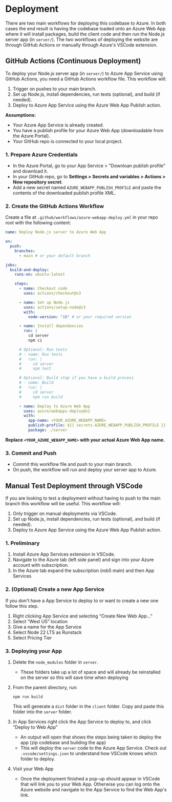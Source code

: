 # Deployment

There are two main workflows for deploying this codebase to Azure. In both cases the end result is having the codebase loaded onto an Azure Web App where it will install packages, build the client code and then run the Node.js server app (in `server/`). The two workflows of deploying the website are through GitHub Actions or manually through Azure's VSCode extension.

## GitHub Actions (Continuous Deployment)

To deploy your Node.js server app (in `server/`) to Azure App Service using GitHub Actions, you need a GitHub Actions workflow file. This workflow will:

1. Trigger on pushes to your main branch.
2. Set up Node.js, install dependencies, run tests (optional), and build (if needed).
3. Deploy to Azure App Service using the Azure Web App Publish action.

**Assumptions:**

- Your Azure App Service is already created.
- You have a publish profile for your Azure Web App (downloadable from the Azure Portal).
- Your GitHub repo is connected to your local project.

### 1. Prepare Azure Credentials

- In the Azure Portal, go to your App Service > "Downloan publish profile" and download it.
- In your GitHub repo, go to **Settings > Secrets and variables > Actions > New repository secret**.
- Add a new secret named `AZURE_WEBAPP_PUBLISH_PROFILE` and paste the contents of the downloaded publish profile XML.

### 2. Create the GitHub Actions Workflow

Create a file at `.github/workflows/azure-webapp-deploy.yml` in your repo root with the following content:

```yaml
name: Deploy Node.js server to Azure Web App

on:
  push:
    branches:
      - main # or your default branch

jobs:
  build-and-deploy:
    runs-on: ubuntu-latest

    steps:
      - name: Checkout code
        uses: actions/checkout@v3

      - name: Set up Node.js
        uses: actions/setup-node@v3
        with:
          node-version: "18" # or your required version

      - name: Install dependencies
        run: |
          cd server
          npm ci

      # Optional: Run tests
      # - name: Run tests
      #   run: |
      #     cd server
      #     npm test

      # Optional: Build step if you have a build process
      # - name: Build
      #   run: |
      #     cd server
      #     npm run build

      - name: Deploy to Azure Web App
        uses: azure/webapps-deploy@v2
        with:
          app-name: <YOUR_AZURE_WEBAPP_NAME>
          publish-profile: ${{ secrets.AZURE_WEBAPP_PUBLISH_PROFILE }}
          package: ./server
```

**Replace `<YOUR_AZURE_WEBAPP_NAME>` with your actual Azure Web App name.**

### 3. Commit and Push

- Commit this workflow file and push to your main branch.
- On push, the workflow will run and deploy your server app to Azure.

## Manual Test Deployment through VSCode

If you are looking to test a deployment without having to push to the main branch this workflow will be useful. This workflow will:

1. Only trigger on manual deployments via VSCode.
2. Set up Node.js, install dependencies, run tests (optional), and build (if needed).
3. Deploy to Azure App Service using the Azure Web App Publish action.

### 1. Preliminary

1. Install Azure App Services extension in VSCode.
2. Navigate to the Azure tab (left side panel) and sign into your Azure account with subscription.
3. In the Azure tab expand the subscription (rob5 main) and then App Services

### 2. (Optional) Create a new App Service

If you don't have a App Service to deploy to or want to create a new one follow this step.

1. Right clicking App Service and selecting “Create New Web App…”
2. Select “West US” location
3. Give a name for the App Service
4. Select Node 22 LTS as Runstack
5. Select Pricing Tier

### 3. Deploying your App

1. Delete the `node_modules` folder in `server`.
   - These folders take up a lot of space and will already be reinstalled on the server so this will save time when deploying
2. From the parent directory, run:

   ```
   npm run build

   ```

   This will generate a `dist` folder in the `client` folder. Copy and paste this folder into the `server` folder.

3. In App Services right click the App Service to deploy to, and click “Deploy to Web App”
   - An output will open that shows the steps being taken to deploy the app (zip codebase and building the app)
   - This will deploy the `server` code to the Azure App Service. Check out `.vscode/settings.json` to understand how VSCode knows which folder to deploy.
4. Visit your Web App
   - Once the deployment finished a pop-up should appear in VSCode that will link you to your Web App. Otherwise you can log onto the Azure website and navigate to the App Service to find the Web App's link.
